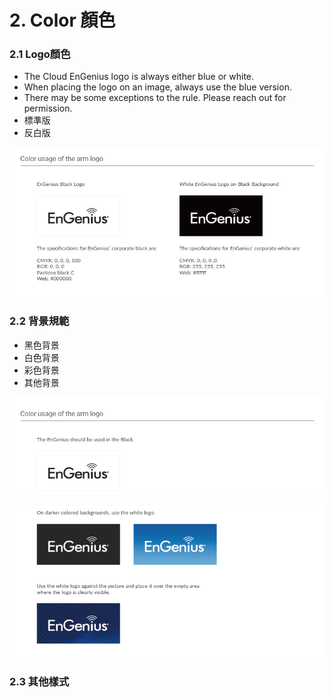 # 2. Color 顏色

### 2.1 Logo顏色

* The Cloud EnGenius logo is always either blue or white. 
* When placing the logo on an image, always use the blue version. 
* There may be some exceptions to the rule. Please reach out for permission.  
* 標準版
* 反白版

![](../.gitbook/assets/gong-zuo-qu-yu-26%20%282%29.png)

### 2.2 背景規範

* 黑色背景
* 白色背景
* 彩色背景
* 其他背景

![](../.gitbook/assets/gong-zuo-qu-yu-26-fu-ben-2.png)

![](../.gitbook/assets/gong-zuo-qu-yu-26-fu-ben-%20%281%29.png)

### 2.3 其他樣式

